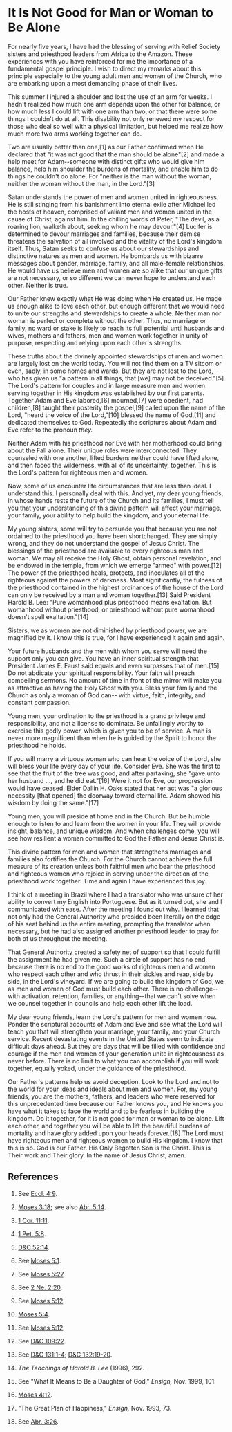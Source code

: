 # It Is Not Good for Man or Woman to Be Alone

For nearly five years, I have had the blessing of serving with Relief Society
sisters and priesthood leaders from Africa to the Amazon. These experiences
with you have reinforced for me the importance of a fundamental gospel
principle. I wish to direct my remarks about this principle especially to the
young adult men and women of the Church, who are embarking upon a most
demanding phase of their lives.

This summer I injured a shoulder and lost the use of an arm for weeks. I
hadn't realized how much one arm depends upon the other for balance, or how
much less I could lift with one arm than two, or that there were some things I
couldn't do at all. This disability not only renewed my respect for those who
deal so well with a physical limitation, but helped me realize how much more
two arms working together can do.

Two are usually better than one,[1] as our Father confirmed when He declared
that "it was not good that the man should be alone"[2] and made a help meet
for Adam--someone with distinct gifts who would give him balance, help him
shoulder the burdens of mortality, and enable him to do things he couldn't do
alone. For "neither is the man without the woman, neither the woman without
the man, in the Lord."[3]

Satan understands the power of men and women united in righteousness. He is
still stinging from his banishment into eternal exile after Michael led the
hosts of heaven, comprised of valiant men and women united in the cause of
Christ, against him. In the chilling words of Peter, "The devil, as a roaring
lion, walketh about, seeking whom he may devour."[4] Lucifer is determined to
devour marriages and families, because their demise threatens the salvation of
all involved and the vitality of the Lord's kingdom itself. Thus, Satan seeks
to confuse us about our stewardships and distinctive natures as men and women.
He bombards us with bizarre messages about gender, marriage, family, and all
male-female relationships. He would have us believe men and women are so alike
that our unique gifts are not necessary, or so different we can never hope to
understand each other. Neither is true.

Our Father knew exactly what He was doing when He created us. He made us
enough alike to love each other, but enough different that we would need to
unite our strengths and stewardships to create a whole. Neither man nor woman
is perfect or complete without the other. Thus, no marriage or family, no ward
or stake is likely to reach its full potential until husbands and wives,
mothers and fathers, men and women work together in unity of purpose,
respecting and relying upon each other's strengths.

These truths about the divinely appointed stewardships of men and women are
largely lost on the world today. You will not find them on a TV sitcom or
even, sadly, in some homes and wards. But they are not lost to the Lord, who
has given us "a pattern in all things, that [we] may not be deceived."[5] The
Lord's pattern for couples and in large measure men and women serving together
in His kingdom was established by our first parents. Together Adam and Eve
labored,[6] mourned,[7] were obedient, had children,[8] taught their posterity
the gospel,[9] called upon the name of the Lord, "heard the voice of the
Lord,"[10] blessed the name of God,[11] and dedicated themselves to God.
Repeatedly the scriptures about Adam and Eve refer to the pronoun _they._

Neither Adam with his priesthood nor Eve with her motherhood could bring about
the Fall alone. Their unique roles were interconnected. They counseled with
one another, lifted burdens neither could have lifted alone, and then faced
the wilderness, with all of its uncertainty, together. This is the Lord's
pattern for righteous men and women.

Now, some of us encounter life circumstances that are less than ideal. I
understand this. I personally deal with this. And yet, my dear young friends,
in whose hands rests the future of the Church and its families, I must tell
you that your understanding of this divine pattern will affect your marriage,
your family, your ability to help build the kingdom, and your eternal life.

My young sisters, some will try to persuade you that because you are not
ordained to the priesthood you have been shortchanged. They are simply wrong,
and they do not understand the gospel of Jesus Christ. The blessings of the
priesthood are available to every righteous man and woman. We may all receive
the Holy Ghost, obtain personal revelation, and be endowed in the temple, from
which we emerge "armed" with power.[12] The power of the priesthood heals,
protects, and inoculates all of the righteous against the powers of darkness.
Most significantly, the fulness of the priesthood contained in the highest
ordinances of the house of the Lord can only be received by a man and woman
together.[13] Said President Harold B. Lee: "Pure womanhood plus priesthood
means exaltation. But womanhood without priesthood, or priesthood without pure
womanhood doesn't spell exaltation."[14]

Sisters, we as women are not diminished by priesthood power, we are magnified
by it. I know this is true, for I have experienced it again and again.

Your future husbands and the men with whom you serve will need the support
only you can give. You have an inner spiritual strength that President James
E. Faust said equals and even surpasses that of men.[15] Do not abdicate your
spiritual responsibility. Your faith will preach compelling sermons. No amount
of time in front of the mirror will make you as attractive as having the Holy
Ghost with you. Bless your family and the Church as only a woman of God can--
with virtue, faith, integrity, and constant compassion.

Young men, your ordination to the priesthood is a grand privilege and
responsibility, and not a license to dominate. Be unfailingly worthy to
exercise this godly power, which is given you to be of service. A man is never
more magnificent than when he is guided by the Spirit to honor the priesthood
he holds.

If you will marry a virtuous woman who can hear the voice of the Lord, she
will bless your life every day of your life. Consider Eve. She was the first
to see that the fruit of the tree was good, and after partaking, she "gave
unto her husband ..., and he did eat."[16] Were it not for Eve, our progression
would have ceased. Elder Dallin H. Oaks stated that her act was "a glorious
necessity [that opened] the doorway toward eternal life. Adam showed his
wisdom by doing the same."[17]

Young men, you will preside at home and in the Church. But be humble enough to
listen to and learn from the women in your life. They will provide insight,
balance, and unique wisdom. And when challenges come, you will see how
resilient a woman committed to God the Father and Jesus Christ is.

This divine pattern for men and women that strengthens marriages and families
also fortifies the Church. For the Church cannot achieve the full measure of
its creation unless both faithful men who bear the priesthood and righteous
women who rejoice in serving under the direction of the priesthood work
together. Time and again I have experienced this joy.

I think of a meeting in Brazil where I had a translator who was unsure of her
ability to convert my English into Portuguese. But as it turned out, she and I
communicated with ease. After the meeting I found out why. I learned that not
only had the General Authority who presided been literally on the edge of his
seat behind us the entire meeting, prompting the translator when necessary,
but he had also assigned another priesthood leader to pray for both of us
throughout the meeting.

That General Authority created a safety net of support so that I could fulfill
the assignment he had given me. Such a circle of support has no end, because
there is no end to the good works of righteous men and women who respect each
other and who thrust in their sickles and reap, side by side, in the Lord's
vineyard. If we are going to build the kingdom of God, we as men and women of
God must build each other. There is no challenge--with activation, retention,
families, or anything--that we can't solve when we counsel together in
councils and help each other lift the load.

My dear young friends, learn the Lord's pattern for men and women now. Ponder
the scriptural accounts of Adam and Eve and see what the Lord will teach you
that will strengthen your marriage, your family, and your Church service.
Recent devastating events in the United States seem to indicate difficult days
ahead. But they are days that will be filled with confidence and courage if
the men and women of your generation unite in righteousness as never before.
There is no limit to what you can accomplish if you will work together,
equally yoked, under the guidance of the priesthood.

Our Father's patterns help us avoid deception. Look to the Lord and not to the
world for your ideas and ideals about men and women. For, my young friends,
you are the mothers, fathers, and leaders who were reserved for this
unprecedented time because our Father knows you, and He knows you have what it
takes to face the world and to be fearless in building the kingdom. Do it
together, for it is not good for man or woman to be alone. Lift each other,
and together you will be able to lift the beautiful burdens of mortality and
have glory added upon your heads forever.[18] The Lord must have righteous men
and righteous women to build His kingdom. I know that this is so. God is our
Father. His Only Begotten Son is the Christ. This is Their work and Their
glory. In the name of Jesus Christ, amen.

## References

  1. See [Eccl. 4:9](https://www.lds.org/scriptures/ot/eccl/4.9?lang=eng#8).

  2. [Moses 3:18](https://www.lds.org/scriptures/pgp/moses/3.18?lang=eng#17); see also [Abr. 5:14](https://www.lds.org/scriptures/pgp/abr/5.14?lang=eng#13).

  3. [1 Cor. 11:11](https://www.lds.org/scriptures/nt/1-cor/11.11?lang=eng#10).

  4. [1 Pet. 5:8](https://www.lds.org/scriptures/nt/1-pet/5.8?lang=eng#7).

  5. [D&amp;C 52:14](https://www.lds.org/scriptures/dc-testament/dc/52.14?lang=eng#13).

  6. See [Moses 5:1](https://www.lds.org/scriptures/pgp/moses/5.1?lang=eng#0).

  7. See [Moses 5:27](https://www.lds.org/scriptures/pgp/moses/5.27?lang=eng#26).

  8. See [2 Ne. 2:20](https://www.lds.org/scriptures/bofm/2-ne/2.20?lang=eng#19).

  9. See [Moses 5:12](https://www.lds.org/scriptures/pgp/moses/5.12?lang=eng#11).

  10. [Moses 5:4](https://www.lds.org/scriptures/pgp/moses/5.4?lang=eng#3).

  11. See [Moses 5:12](https://www.lds.org/scriptures/pgp/moses/5.12?lang=eng#11).

  12. See [D&amp;C 109:22](https://www.lds.org/scriptures/dc-testament/dc/109.22?lang=eng#21).

  13. See [D&amp;C 131:1-4](https://www.lds.org/scriptures/dc-testament/dc/131.1-4?lang=eng#0); [D&amp;C 132:19-20](https://www.lds.org/scriptures/dc-testament/dc/132.19-20?lang=eng#18).

  14. _The Teachings of Harold B. Lee_ (1996), 292.

  15. See "What It Means to Be a Daughter of God," _Ensign,_ Nov. 1999, 101.

  16. [Moses 4:12](https://www.lds.org/scriptures/pgp/moses/4.12?lang=eng#11).

  17. "The Great Plan of Happiness," _Ensign,_ Nov. 1993, 73.

  18. See [Abr. 3:26](https://www.lds.org/scriptures/pgp/abr/3.26?lang=eng#25).

